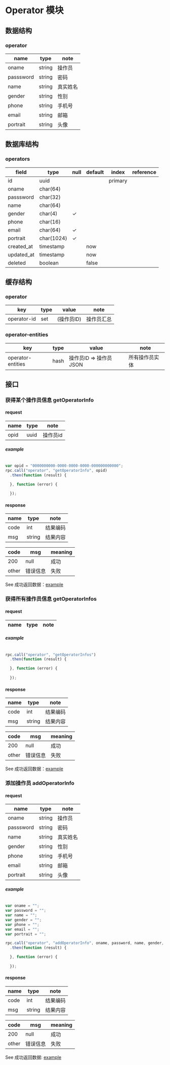 # Operator 模块

## 数据结构

### operator

| name      | type   | note     |
| ----      | ----   | ----     |
| oname     | string | 操作员   |
| passsword | string | 密码     |
| name      | string | 真实姓名 |
| gender    | string | 性别     |
| phone     | string | 手机号   |
| email     | string | 邮箱     |
| portrait  | string | 头像     |

## 数据库结构

### operators

| field       | type       | null | default | index   | reference |
| ----        | ----       | ---- | ----    | ----    | ----      |
| id          | uuid       |      |         | primary |           |
| oname       | char(64)   |      |         |         |           |
| passsword   | char(32)   |      |         |         |           |
| name        | char(64)   |      |         |         |           |
| gender      | char(4)    | ✓    |         |         |           |
| phone       | char(16)   |      |         |         |           |
| email       | char(64)   | ✓    |         |         |           |
| portrait    | char(1024) | ✓    |         |         |           |
| created\_at | timestamp  |      | now     |         |           |
| updated\_at | timestamp  |      | now     |         |           |
| deleted     | boolean    |      | false   |         |           |

## 缓存结构

### operator

| key         | type | value      | note       |
| ----        | ---- | ----       | ----       |
| operator-id | set  | (操作员ID) | 操作员汇总 |

### operator-entities

| key               | type | value                   | note           |
| ----              | ---- | ----                    | ----           |
| operator-entities | hash | 操作员ID => 操作员 JSON | 所有操作员实体 |

## 接口

### 获得某个操作员信息 getOperatorInfo

#### request

| name    | type   | note    |
| ----    | ----   | ----    |
|opid|uuid|操作员id|

##### example

```javascript

var opid = "0000000000-0000-0000-0000-000000000000";
rpc.call("operator", "getOperatorInfo", opid)
  .then(function (result) {

  }, function (error) {
        
  });
```

#### response

| name | type   | note     |
| ---- | ----   | ----     |
| code | int    | 结果编码 |
| msg  | string | 结果内容 |

| code  | msg      | meaning |
| ----  | ----     | ----    |
| 200   | null     | 成功    |
| other | 错误信息 | 失败    |

See 成功返回数据：[example](../data/operator/getOperatorInfo.json)


### 获得所有操作员信息 getOperatorInfos

#### request

| name    | type   | note    |
| ----    | ----   | ----    |

##### example

```javascript

rpc.call("operator", "getOperatorInfos")
  .then(function (result) {

  }, function (error) {
        
  });
```

#### response

| name | type   | note     |
| ---- | ----   | ----     |
| code | int    | 结果编码 |
| msg  | string | 结果内容 |

| code  | msg      | meaning |
| ----  | ----     | ----    |
| 200   | null     | 成功    |
| other | 错误信息 | 失败    |

See 成功返回数据：[example](../data/operator/getOperatorInfos.json)


### 添加操作员 addOperatorInfo

#### request

| name      | type   | note     |
| ----      | ----   | ----     |
| oname     | string | 操作员   |
| passsword | string | 密码     |
| name      | string | 真实姓名 |
| gender    | string | 性别     |
| phone     | string | 手机号   |
| email     | string | 邮箱     |
| portrait  | string | 头像     |

##### example

```javascript

var oname = "";
var password = "";
var name = "";
var gender = "";
var phone = "";
var email = "";
var portrait = "";

rpc.call("operator", "addOperatorInfo", oname, password, name, gender, phone, email, portrait)
  .then(function (result) {

  }, function (error) {
        
  });
```
#### response

| name | type   | note     |
| ---- | ----   | ----     |
| code | int    | 结果编码 |
| msg  | string | 结果内容 |

| code  | msg      | meaning |
| ----  | ----     | ----    |
| 200   | null     | 成功    |
| other | 错误信息 | 失败    |

See 成功返回数据: [example](../data/operator/sucessful.json)


